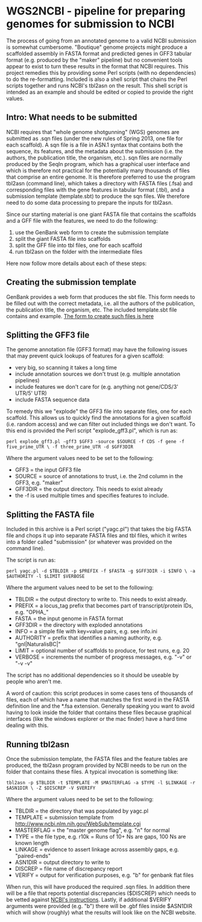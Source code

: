 WGS2NCBI - pipeline for preparing genomes for submission to NCBI
================================================================

The process of going from an annotated genome to a valid NCBI submission is somewhat 
cumbersome. "Boutique" genome projects might produce a scaffolded assembly in FASTA format
and predicted genes in GFF3 tabular format (e.g. produced by the "maker" pipeline) but no 
convenient tools appear to exist to turn these results in the format that NCBI requires.
This project remedies this by providing some Perl scripts (with no dependencies) to do the 
re-formatting. Included is also a shell script that chains the Perl scripts together and
runs NCBI's tbl2asn on the result. This shell script is intended as an example and should
be edited or copied to provide the right values.

Intro: What needs to be submitted
---------------------------------

NCBI requires that "whole genome shotgunning" (WGS) genomes are submitted as .sqn files
(under the new rules of Spring 2013, one file for each scaffold). A sqn file is a file 
in ASN.1 syntax that contains both the sequence, its features, and the metadata about the 
submission (i.e. the authors, the publication title, the organism, etc.). sqn files are 
normally produced by the SeqIn program, which has a graphical user interface and which is 
therefore not practical for the potentially many thousands of files that comprise an 
entire genome. It is therefore preferred to use the program tbl2asn (command line), which 
takes a directory with FASTA files (.fsa) and corresponding files with the gene 
features in tabular format (.tbl), and a submission template (template.sbt) to produce
the sqn files. We therefore need to do some data processing to prepare the inputs for 
tbl2asn.

Since our starting material is one giant FASTA file that contains the scaffolds and a GFF 
file with the features, we need to do the following:

1. use the GenBank web form to create the submission template
2. split the giant FASTA file into scaffolds
3. split the GFF file into tbl files, one for each scaffold
4. run tbl2asn on the folder with the intermediate files

Here now follow more details about each of these steps:

Creating the submission template
--------------------------------

GenBank provides a web form that produces the sbt file. This form needs to be filled out
with the correct metadata, i.e. all the authors of the publication, the publication title,
the organism, etc. The included template.sbt file contains and example. [The form to create
such files is here](http://www.ncbi.nlm.nih.gov/WebSub/template.cgi)

Splitting the GFF3 file
-----------------------

The genome annotation file (GFF3 format) may have the following issues that may prevent
quick lookups of features for a given scaffold:

* very big, so scanning it takes a long time
* include annotation sources we don't trust (e.g. multiple annotation pipelines)
* include features we don't care for (e.g. anything not gene/CDS/3' UTR/5' UTR)
* include FASTA sequence data

To remedy this we "explode" the GFF3 file into separate files, one for each scaffold. This
allows us to quickly find the annotations for a given scaffold (i.e. random access) and we
can filter out included things we don't want. To this end is provided the Perl script
"explode_gff3.pl", which is run as:

 `perl explode_gff3.pl -gff3 $GFF3 -source $SOURCE -f CDS -f gene -f five_prime_UTR \
 -f three_prime_UTR -d $GFF3DIR`

Where the argument values need to be set to the following:

* GFF3    = the input GFF3 file
* SOURCE  = source of annotations to trust, i.e. the 2nd column in the GFF3, e.g. "maker"
* GFF3DIR = the output directory. This needs to exist already
* the -f <feature> is used multiple times and specifies features to include.

Splitting the FASTA file
------------------------

Included in this archive is a Perl script ("yagc.pl") that takes the big FASTA
file and chops it up into separate FASTA files and tbl files, which it writes into a 
folder called "submission" (or whatever was provided on the command line).

The script is run as:

 `perl yagc.pl -d $TBLDIR -p $PREFIX -f $FASTA -g $GFF3DIR -i $INFO \
 -a $AUTHORITY -l $LIMIT $VERBOSE`

Where the argument values need to be set to the following:

* TBLDIR    = the output directory to write to. This needs to exist already.
* PREFIX    = a locus_tag prefix that becomes part of transcript/protein IDs, e.g. "OPHA_"
* FASTA     = the input genome in FASTA format
* GFF3DIR   = the directory with exploded annotations
* INFO      = a simple file with key=value pairs, e.g. see info.ini
* AUTHORITY = prefix that identifies a naming authority, e.g. "gnl|NaturalisBC|"
* LIMIT     = optional number of scaffolds to produce, for test runs, e.g. 20
* VERBOSE   = increments the number of progress messages, e.g. "-v" or "-v -v"

The script has no additional dependencies so it should be useable by people who aren't me.

A word of caution: this script produces in some cases tens of thousands of files, each of
which have a name that matches the first word in the FASTA definition line and the *.fsa 
extension. Generally speaking you want to avoid having to look inside the folder that 
contains these files because graphical interfaces (like the windows explorer or the mac 
finder) have a hard time dealing with this.

Running tbl2asn
---------------

Once the submission template, the FASTA files and the feature tables are produced, the
tbl2asn program provided by NCBI needs to be run on the folder that contains these files.
A typical invocation is something like:

 `tbl2asn -p $TBLDIR -t $TEMPLATE -M $MASTERFLAG -a $TYPE -l $LINKAGE -r $ASN1DIR \
 -Z $DISCREP -V $VERIFY`

Where the argument values need to be set to the following:

* TBLDIR     = the directory that was populated by yagc.pl
* TEMPLATE   = submission template from http://www.ncbi.nlm.nih.gov/WebSub/template.cgi
* MASTERFLAG = the "master genome flag", e.g. "n" for normal
* TYPE       = the file type, e.g. r10k = Runs of 10+ Ns are gaps, 100 Ns are known length
* LINKAGE    = evidence to assert linkage across assembly gaps, e.g. "paired-ends"
* ASN1DIR    = output directory to write to
* DISCREP    = file name of discrepancy report
* VERIFY     = output for verification purposes, e.g. "b" for genbank flat files

When run, this will have produced the required .sqn files. In addition there will be a 
file that reports potential discrepancies ($DISCREP) which needs to be vetted against 
[NCBI's instructions](https://www.ncbi.nlm.nih.gov/genbank/asndisc). Lastly, if additional
$VERIFY arguments were provided (e.g. "b") there will be .gbf files inside $ASN1DIR which
will show (roughly) what the results will look like on the NCBI website.